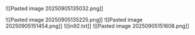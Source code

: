 ![[Pasted image 20250905135032.png]]

![[Pasted image 20250905135225.png]]
![[Pasted image 20250905151454.png]]
![[in92.txt]]
![[Pasted image 20250905151608.png]]


